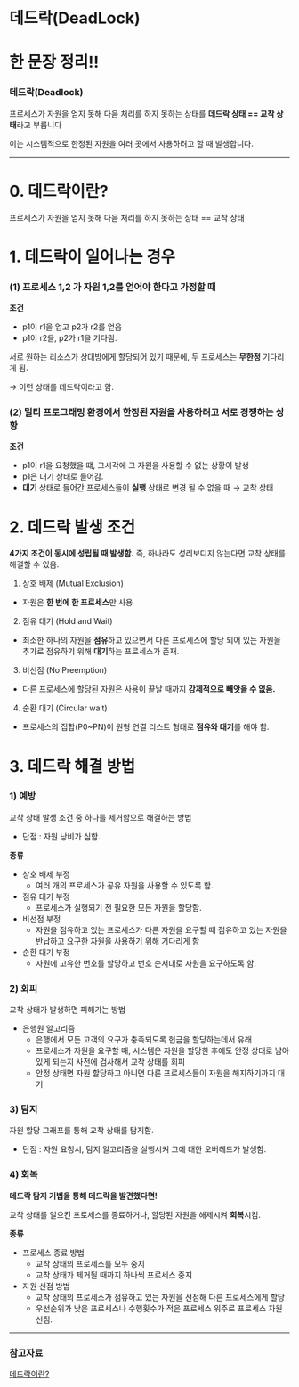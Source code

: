 # 데드락(DeadLock)

# 한 문장 정리‼️

### 데드락(Deadlock)

프로세스가 자원을 얻지 못해 다음 처리를 하지 못하는 상태를 **데드락 상태 == 교착 상태**라고 부릅니다

이는 시스템적으로 한정된 자원을 여러 곳에서 사용하려고 할 때 발생합니다.

---

# 0. 데드락이란?

프로세스가 자원을 얻지 못해 다음 처리를 하지 못하는 상태 == 교착 상태

# 1. 데드락이 일어나는 경우

### (1) 프로세스 1,2 가 자원 1,2를 얻어야 한다고 가정할 때

**조건**

- p1이 r1을 얻고 p2가 r2를 얻음
- p1이 r2을, p2가 r1을 기다림.

서로 원하는 리소스가 상대방에게 할당되어 있기 때문에, 두 프로세스는 **무한정** 기다리게 됨.

→ 이런 상태를 데드락이라고 함.

### (2) 멀티 프로그래밍 환경에서 한정된 자원을 사용하려고 서로 경쟁하는 상황

**조건**

- p1이 r1을 요청했을 떄, 그시각에 그 자원을 사용할 수 없는 상황이 발생
- p1은 대기 상태로 들어감.
- **대기** 상태로 들어간 프로세스들이 **실행** 상태로 변경 될 수 없을 때 → 교착 상태

# 2. 데드락 발생 조건

**4가지 조건이 동시에 성립될 때 발생함.** 즉, 하나라도 성리보디지 않는다면 교착 상태를 해결할 수 있음.

1) 상호 배제 (Mutual Exclusion)

- 자원은 **한 번에 한 프로세스**만 사용

2) 점유 대기 (Hold and Wait)

- 최소한 하나의 자원을 **점유**하고 있으면서 다른 프로세스에 할당 되어 있는 자원을 추가로 점유하기 위해 **대기**하는 프로세스가 존재.

3) 비선점 (No Preemption)

- 다른 프로세스에 할당된 자원은 사용이 끝날 때까지 **강제적으로 빼앗을 수 없음.**

4) 순환 대기 (Circular wait)

- 프로세스의 집합(P0~PN)이 원형 연결 리스트 형태로 **점유와 대기**를 해야 함.

# 3. 데드락 해결 방법

### 1) 예방

교착 상태 발생 조건 중 하나를 제거함으로 해결하는 방법

- 단점 : 자원 낭비가 심함.

**종류**

- 상호 배제 부정
    - 여러 개의 프로세스가 공유 자원을 사용할 수 있도록 함.
- 점유 대기 부정
    - 프로세스가 실행되기 전 필요한 모든 자원을 할당함.
- 비선점 부정
    - 자원을 점유하고 있는 프로세스가 다른 자원을 요구할 때 점유하고 있는 자원을 반납하고 요구한 자원을 사용하기 위해 기다리게 함
- 순환 대기 부정
    - 자원에 고유한 번호를 할당하고 번호 순서대로 자원을 요구하도록 함.

### 2) 회피

교착 상태가 발생하면 피해가는 방법

- 은행원 알고리즘
    - 은행에서 모든 고객의 요구가 충족되도록 현금을 할당하는데서 유래
    - 프로세스가 자원을 요구할 때, 시스템은 자원을 할당한 후에도 안정 상태로 남아있게 되는지 사전에 검사해서 교착 상태를 회피
    - 안정 상태면 자원 할당하고 아니면 다른 프로세스들이 자원을 해지하기까지 대기

### 3) 탐지

자원 할당 그래프를 통해 교착 상태를 탐지함.

- 단점 : 자원 요청시, 탐지 알고리즘을 실행시켜 그에 대한 오버헤드가 발생함.

### 4) 회복

**데드락 탐지 기법을 통해 데드락을 발견했다면!**

교착 상태를 일으킨 프로세스를 종료하거나, 할당된 자원을 해제시켜 **회복**시킴.

**종류** 

- 프로세스 종료 방법
    - 교착 상태의 프로세스를 모두 중지
    - 교착 상태가 제거될 때까지 하나씩 프로세스 중지
- 자원 선점 방법
    - 교착 상태의 프로세스가 점유하고 있는 자원을 선점해 다른 프로세스에게 할당
    - 우선순위가 낮은 프로세스나 수행횟수가 적은 프로세스 위주로 프로세스 자원 선점.

---

### 참고자료

[데드락이란?](https://velog.io/@woga1999/%EB%8D%B0%EB%93%9C%EB%9D%BD%EA%B3%BC-Starvation)